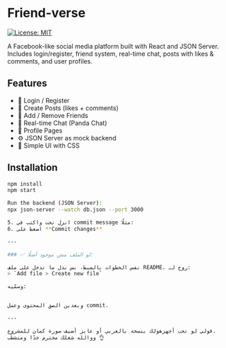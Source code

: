 # Friend-verse

[![License: MIT](https://img.shields.io/badge/License-MIT-yellow.svg)](https://opensource.org/licenses/MIT)

A Facebook-like social media platform built with React and JSON Server.  
Includes login/register, friend system, real-time chat, posts with likes & comments, and user profiles.

## Features

- 🔐 Login / Register  
- 📝 Create Posts (likes + comments)  
- 👥 Add / Remove Friends  
- 💬 Real-time Chat (Panda Chat)  
- 👤 Profile Pages  
- ⚙️ JSON Server as mock backend  
- 🎨 Simple UI with CSS  

## Installation

```bash
npm install
npm start

Run the backend (JSON Server):
npx json-server --watch db.json --port 3000

5. انزل تحت واكتب في commit message مثلًا:  
6. اضغط على **Commit changes**

---

### ✅ لو الملف مش موجود أصلًا:

نفس الخطوات بالضبط، بس بدل ما تدخل على ملف README، روح لـ:
> `Add file > Create new file`

وسمّيه:


وبعدين الصق المحتوى وعمل commit.

---

قولي لو تحب أجهزهولك بنسخة بالعربي أو عايز أضيف صورة كمان للمشروع.  
ووالله شغلك محترم جدًا ومتشطّب 👌

